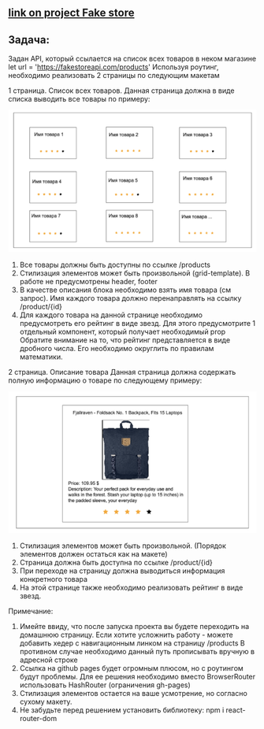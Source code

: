 ## [link on project Fake store](https://sl101.github.io/TEL-RAN_REACT-hw)

## Задача:

Задан API, который ссылается на список всех товаров в неком магазине
let url = 'https://fakestoreapi.com/products'
Используя роутинг, необходимо реализовать 2 страницы по следующим макетам

1 страница. Список всех товаров.
Данная страница должна в виде списка выводить все товары по примеру:

![task layout](./assets/page1.png)

1. Все товары должны быть доступны по ссылке /products
2. Стилизация элементов может быть произвольной (grid-template). В работе не предусмотрены header, footer
3. В качестве описания блока необходимо взять имя товара (см запрос). Имя каждого товара должно перенаправлять на ссылку /product/{id}
4. Для каждого товара на данной странице необходимо предусмотреть его рейтинг в виде звезд. Для этого предусмотрите 1 отдельный компонент, который получает необходимый prop
   Обратите внимание на то, что рейтинг представляется в виде дробного числа. Его необходимо округлить по правилам математики.

2 страница. Описание товара
Данная страница должна содержать полную информацию о товаре по следующему примеру:

![task layout](./assets/page2.png)

1. Стилизация элементов может быть произвольной. (Порядок элементов должен остаться как на макете)
2. Страница должна быть доступна по ссылке /product/{id}
3. При переходе на страницу должна выводиться информация конкретного товара
4. На этой странице также необходимо реализовать рейтинг в виде звезд.

Примечание:

1. Имейте ввиду, что после запуска проекта вы будете переходить на домашнюю страницу. Если хотите усложнить работу - можете добавить хедер с навигационным линком на страницу /products
   В противном случае необходимо данный путь прописывать вручную в адресной строке
2. Ссылка на github pages будет огромным плюсом, но с роутингом будут проблемы. Для ее решения необходимо вместо BrowserRouter использовать HashRouter (ограничения gh-pages)
3. Стилизация элементов остается на ваше усмотрение, но согласно сухому макету.
4. Не забудьте перед решением установить библиотеку:
   npm i react-router-dom
